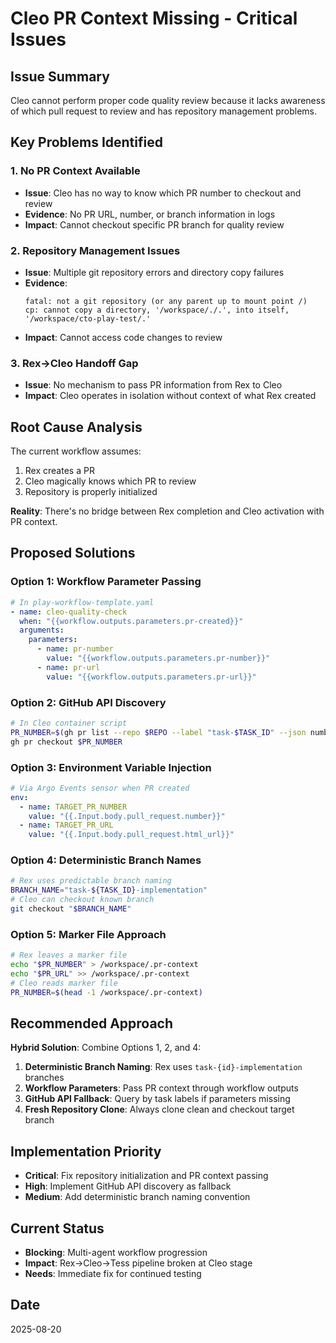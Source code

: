 # Cleo PR Context Missing - Critical Issues

## Issue Summary
Cleo cannot perform proper code quality review because it lacks awareness of which pull request to review and has repository management problems.

## Key Problems Identified

### 1. **No PR Context Available**
- **Issue**: Cleo has no way to know which PR number to checkout and review
- **Evidence**: No PR URL, number, or branch information in logs
- **Impact**: Cannot checkout specific PR branch for quality review

### 2. **Repository Management Issues**
- **Issue**: Multiple git repository errors and directory copy failures
- **Evidence**:
  ```
  fatal: not a git repository (or any parent up to mount point /)
  cp: cannot copy a directory, '/workspace/./.', into itself, '/workspace/cto-play-test/.'
  ```
- **Impact**: Cannot access code changes to review

### 3. **Rex→Cleo Handoff Gap**
- **Issue**: No mechanism to pass PR information from Rex to Cleo
- **Impact**: Cleo operates in isolation without context of what Rex created

## Root Cause Analysis

The current workflow assumes:
1. Rex creates a PR
2. Cleo magically knows which PR to review
3. Repository is properly initialized

**Reality**: There's no bridge between Rex completion and Cleo activation with PR context.

## Proposed Solutions

### **Option 1: Workflow Parameter Passing**
```yaml
# In play-workflow-template.yaml
- name: cleo-quality-check
  when: "{{workflow.outputs.parameters.pr-created}}"
  arguments:
    parameters:
      - name: pr-number
        value: "{{workflow.outputs.parameters.pr-number}}"
      - name: pr-url
        value: "{{workflow.outputs.parameters.pr-url}}"
```

### **Option 2: GitHub API Discovery**
```bash
# In Cleo container script
PR_NUMBER=$(gh pr list --repo $REPO --label "task-$TASK_ID" --json number --jq '.[0].number')
gh pr checkout $PR_NUMBER
```

### **Option 3: Environment Variable Injection**
```yaml
# Via Argo Events sensor when PR created
env:
  - name: TARGET_PR_NUMBER
    value: "{{.Input.body.pull_request.number}}"
  - name: TARGET_PR_URL
    value: "{{.Input.body.pull_request.html_url}}"
```

### **Option 4: Deterministic Branch Names**
```bash
# Rex uses predictable branch naming
BRANCH_NAME="task-${TASK_ID}-implementation"
# Cleo can checkout known branch
git checkout "$BRANCH_NAME"
```

### **Option 5: Marker File Approach**
```bash
# Rex leaves a marker file
echo "$PR_NUMBER" > /workspace/.pr-context
echo "$PR_URL" >> /workspace/.pr-context
# Cleo reads marker file
PR_NUMBER=$(head -1 /workspace/.pr-context)
```

## Recommended Approach

**Hybrid Solution**: Combine Options 1, 2, and 4:

1. **Deterministic Branch Naming**: Rex uses `task-{id}-implementation` branches
2. **Workflow Parameters**: Pass PR context through workflow outputs
3. **GitHub API Fallback**: Query by task labels if parameters missing
4. **Fresh Repository Clone**: Always clone clean and checkout target branch

## Implementation Priority
- **Critical**: Fix repository initialization and PR context passing
- **High**: Implement GitHub API discovery as fallback
- **Medium**: Add deterministic branch naming convention

## Current Status
- **Blocking**: Multi-agent workflow progression
- **Impact**: Rex→Cleo→Tess pipeline broken at Cleo stage
- **Needs**: Immediate fix for continued testing

## Date
2025-08-20

